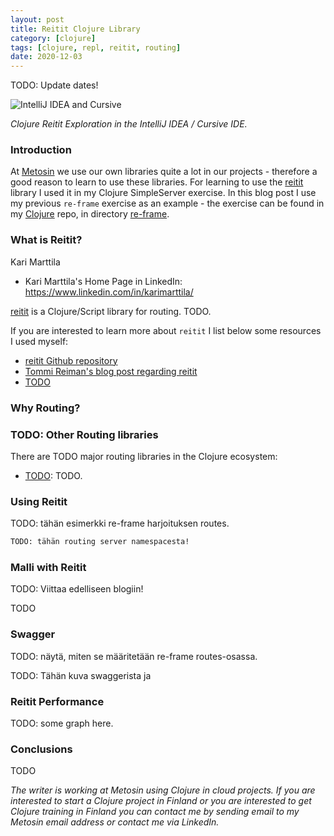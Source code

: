 ```yaml
---
layout: post
title: Reitit Clojure Library
category: [clojure]
tags: [clojure, repl, reitit, routing]
date: 2020-12-03
---
```


TODO: Update dates!

![IntelliJ IDEA and Cursive](/img/2020-12-TODO-reitit-clojure-library_img_1.png)

*Clojure Reitit Exploration in the IntelliJ IDEA / Cursive IDE.*

### Introduction

At [Metosin](https://www.metosin.fi/en/) we use our own libraries quite a lot in our projects - therefore a good reason to learn to use these libraries. For learning to use the [reitit](https://github.com/metosin/reitit) library I used it in my Clojure SimpleServer exercise. In this blog post I use my previous `re-frame` exercise as an example - the exercise can be found in my [Clojure](https://github.com/karimarttila/clojure) repo, in directory [re-frame](https://github.com/karimarttila/clojure/tree/master/webstore-demo/re-frame-demo).


### What is Reitit?



Kari Marttila

* Kari Marttila's Home Page in LinkedIn: <https://www.linkedin.com/in/karimarttila/>

[reitit](https://github.com/metosin/reitit) is a Clojure/Script library for routing. TODO.

If you are interested to learn more about `reitit` I list below some resources I used myself:

- [reitit Github repository](https://github.com/metosin/reitit)
- [Tommi Reiman's blog post regarding reitit](https://www.metosin.fi/blog/reitit020/)
- [TODO](https://TODO)

### Why Routing?


### TODO: Other Routing libraries

There are TODO major routing libraries in the Clojure ecosystem:

- [TODO](https://github.com/TODO): TODO.


### Using Reitit

TODO: tähän esimerkki re-frame harjoituksen routes.

```clojure
TODO: tähän routing server namespacesta!
```

### Malli with Reitit

TODO: Viittaa edelliseen blogiin!

TODO


### Swagger

TODO: näytä, miten se määritetään re-frame routes-osassa.

TODO: Tähän kuva swaggerista ja 


### Reitit Performance

TODO: some graph here.



### Conclusions

TODO



*The writer is working at Metosin using Clojure in cloud projects. If you are interested to start a Clojure project in Finland or you are interested to get Clojure training in Finland you can contact me by sending email to my Metosin email address or contact me via LinkedIn.*